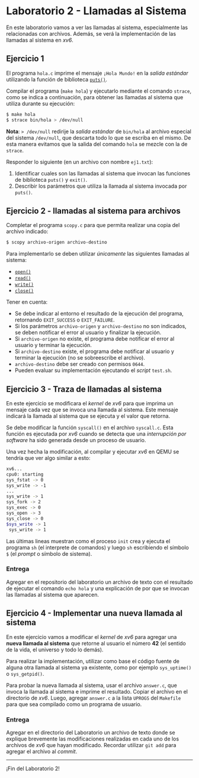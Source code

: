 # Laboratorio 2 - Llamadas al Sistema

En este laboratorio vamos a ver las llamadas al sistema, especialmente las relacionadas con archivos. Además, se verá la implementación de las llamadas al sistema en _xv6_.

## Ejercicio 1

El programa `hola.c` imprime el mensaje `¡Hola Mundo!` en la _salida estándar_ utilizando la función de biblioteca [`puts()`](http://man7.org/linux/man-pages/man3/puts.3.html).

Compilar el programa (`make hola`) y ejecutarlo mediante el comando `strace`, como se indica a continuación, para obtener las llamadas al sistema que utiliza durante su ejecución:

```bash
$ make hola
$ strace bin/hola > /dev/null
```

**Nota**: `> /dev/null` redirije la _salida estándar_ de `bin/hola` al archivo especial del sistema `/dev/null`, que descarta todo lo que se escriba en el mismo. De esta manera evitamos que la salida del comando `hola` se mezcle con la de `strace`.

Responder lo siguiente (en un archivo con nombre `ej1.txt`):

1. Identificar cuales son las llamadas al sistema que invocan las funciones de biblioteca `puts()` y `exit()`.
2. Describir los parámetros que utiliza la llamada al sistema invocada por `puts()`.

## Ejercicio 2 - llamadas al sistema para archivos

Completar el programa `scopy.c` para que permita realizar una copia del archivo indicado:

```bash
$ scopy archivo-origen archivo-destino
```

Para implementarlo se deben utilizar *únicamente* las siguientes llamadas al sistema:

* [`open()`](http://man7.org/linux/man-pages/man2/open.2.html)
* [`read()`](http://man7.org/linux/man-pages/man2/read.2.html)
* [`write()`](http://man7.org/linux/man-pages/man2/write.2.html)
* [`close()`](http://man7.org/linux/man-pages/man2/close.2.html)

Tener en cuenta:

* Se debe indicar al entorno el resultado de la ejecución del programa, retornando `EXIT_SUCCESS` o `EXIT_FAILURE`.
* Si los parámetros `archivo-origen` y `archivo-destino` no son indicados, se deben notificar el error al usuario y finalizar la ejecución.
* Si `archivo-origen` no existe, el programa debe notificar el error al usuario y terminar la ejecución.
* Si `archivo-destino` existe, el programa debe notificar al usuario y terminar la ejecución (no se sobreescribe el archivo).
* `archivo-destino` debe ser creado con permisos `0644`.
* Pueden evaluar su implementación ejecutando el _script_ `test.sh`.

## Ejercicio 3 - Traza de llamadas al sistema

En este ejercicio se modificara el _kernel_ de _xv6_ para que imprima un mensaje cada vez que se invoca una llamada al sistema. Este mensaje indicará la llamada al sistema que se ejecuta y el valor que retorna.

Se debe modificar la función `syscall()` en el archivo `syscall.c`. Esta función es ejecutada por _xv6_ cuando se detecta que una _interrupción por software_ ha sido generada desde un proceso de usuario.

Una vez hecha la modificación, al compilar y ejecutar _xv6_ en QEMU se tendría que ver algo similar a esto:

```bash
xv6...
cpu0: starting
sys_fstat -> 0
sys_write -> -1
...
sys_write -> 1
sys_fork -> 2
sys_exec -> 0
sys_open -> 3
sys_close -> 0
$sys_write -> 1
 sys_write -> 1
```

Las últimas lineas muestran como el proceso `init` crea y ejecuta el programa `sh` (el interprete de comandos) y luego `sh` escribiendo el símbolo `$` (el _prompt_ o símbolo de sistema).

### Entrega

Agregar en el repositorio del laboratorio un archivo de texto con el resultado de ejecutar el comando `echo hola` y una explicación de por que se invocan las llamadas al sistema que aparecen.

## Ejercicio 4 - Implementar una nueva llamada al sistema

En este ejercicio vamos a modificar el _kernel_ de _xv6_ para agregar una **nueva llamada al sistema** que retorne al usuario el número **42** (el sentido de la vida, el universo y todo lo demás).

Para realizar la implementación, utilizar como base el código fuente de alguna otra llamada al sistema ya existente, como por ejemplo `sys_uptime()` o `sys_getpid()`.

Para probar la nueva llamada al sistema, usar el archivo `answer.c`, que invoca la llamada al sistema e imprime el resultado.  Copiar el archivo en el directorio de *xv6*. Luego, agregar `answer.c` a la lista `UPROGS` del `Makefile` para que sea compilado como un programa de usuario.

### Entrega

Agregar en el directorio del Laboratorio un archivo de texto donde se explique brevemente las modificaciones realizadas en cada uno de los archivos de _xv6_ que hayan modificado. Recordar utilizar `git add` para agregar el archivo al _commit_.

---

¡Fin del Laboratorio 2!
